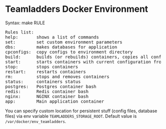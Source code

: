 <h1>Teamladders Docker Environment</h1>


Syntax: make RULE

<pre>
Rules list:
help:       shows a list of commands
set:        set custom environment parameters
dbs:        makes databases for application
cpconfigs:  copy configs to environment directory
build:      builds (or rebuilds) containers, copies all configure files from conf directory
start:      starts containers with current configuration from conf directory
stop:       stops containers
restart:    restarts containers
rm:         stops and removes containers
status:     containers status
postgres:   Postgres container bash
redis:      Redis container bash
nginx:      NGINX container bash
app:        Main application container
</pre>

You can specify custom location for persistent stuff (config files, database files) via env variable `TEAMLADDERS_STORAGE_ROOT`. Default value is `/var/docker/env_teamladders`.
